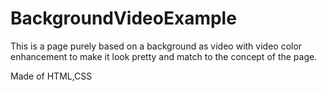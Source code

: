 # BackgroundVideoExample
This is a page purely based on a background as video with video color enhancement to make it look pretty
and match to the concept of the page.

Made of HTML,CSS
